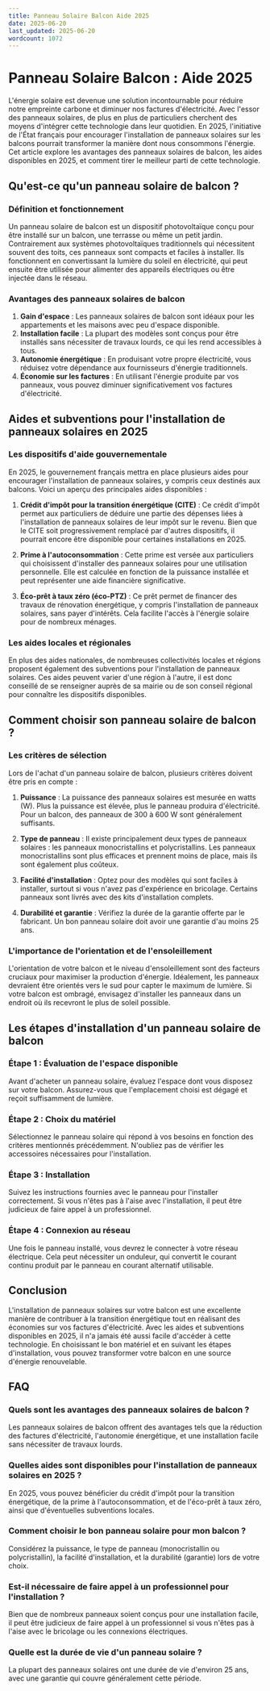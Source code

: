 ```yaml
---
title: Panneau Solaire Balcon Aide 2025
date: 2025-06-20
last_updated: 2025-06-20
wordcount: 1072
---
```


# Panneau Solaire Balcon : Aide 2025

L'énergie solaire est devenue une solution incontournable pour réduire notre empreinte carbone et diminuer nos factures d'électricité. Avec l'essor des panneaux solaires, de plus en plus de particuliers cherchent des moyens d'intégrer cette technologie dans leur quotidien. En 2025, l'initiative de l'État français pour encourager l'installation de panneaux solaires sur les balcons pourrait transformer la manière dont nous consommons l'énergie. Cet article explore les avantages des panneaux solaires de balcon, les aides disponibles en 2025, et comment tirer le meilleur parti de cette technologie.

## Qu'est-ce qu'un panneau solaire de balcon ?

### Définition et fonctionnement

Un panneau solaire de balcon est un dispositif photovoltaïque conçu pour être installé sur un balcon, une terrasse ou même un petit jardin. Contrairement aux systèmes photovoltaïques traditionnels qui nécessitent souvent des toits, ces panneaux sont compacts et faciles à installer. Ils fonctionnent en convertissant la lumière du soleil en électricité, qui peut ensuite être utilisée pour alimenter des appareils électriques ou être injectée dans le réseau.

### Avantages des panneaux solaires de balcon

1. **Gain d'espace** : Les panneaux solaires de balcon sont idéaux pour les appartements et les maisons avec peu d'espace disponible.
2. **Installation facile** : La plupart des modèles sont conçus pour être installés sans nécessiter de travaux lourds, ce qui les rend accessibles à tous.
3. **Autonomie énergétique** : En produisant votre propre électricité, vous réduisez votre dépendance aux fournisseurs d'énergie traditionnels.
4. **Économie sur les factures** : En utilisant l'énergie produite par vos panneaux, vous pouvez diminuer significativement vos factures d'électricité.

## Aides et subventions pour l'installation de panneaux solaires en 2025

### Les dispositifs d'aide gouvernementale

En 2025, le gouvernement français mettra en place plusieurs aides pour encourager l'installation de panneaux solaires, y compris ceux destinés aux balcons. Voici un aperçu des principales aides disponibles :

1. **Crédit d'impôt pour la transition énergétique (CITE)** : Ce crédit d'impôt permet aux particuliers de déduire une partie des dépenses liées à l'installation de panneaux solaires de leur impôt sur le revenu. Bien que le CITE soit progressivement remplacé par d'autres dispositifs, il pourrait encore être disponible pour certaines installations en 2025.

2. **Prime à l'autoconsommation** : Cette prime est versée aux particuliers qui choisissent d'installer des panneaux solaires pour une utilisation personnelle. Elle est calculée en fonction de la puissance installée et peut représenter une aide financière significative.

3. **Éco-prêt à taux zéro (éco-PTZ)** : Ce prêt permet de financer des travaux de rénovation énergétique, y compris l'installation de panneaux solaires, sans payer d'intérêts. Cela facilite l'accès à l'énergie solaire pour de nombreux ménages.

### Les aides locales et régionales

En plus des aides nationales, de nombreuses collectivités locales et régions proposent également des subventions pour l'installation de panneaux solaires. Ces aides peuvent varier d'une région à l'autre, il est donc conseillé de se renseigner auprès de sa mairie ou de son conseil régional pour connaître les dispositifs disponibles.

## Comment choisir son panneau solaire de balcon ?

### Les critères de sélection

Lors de l'achat d'un panneau solaire de balcon, plusieurs critères doivent être pris en compte :

1. **Puissance** : La puissance des panneaux solaires est mesurée en watts (W). Plus la puissance est élevée, plus le panneau produira d'électricité. Pour un balcon, des panneaux de 300 à 600 W sont généralement suffisants.

2. **Type de panneau** : Il existe principalement deux types de panneaux solaires : les panneaux monocristallins et polycristallins. Les panneaux monocristallins sont plus efficaces et prennent moins de place, mais ils sont également plus coûteux.

3. **Facilité d'installation** : Optez pour des modèles qui sont faciles à installer, surtout si vous n'avez pas d'expérience en bricolage. Certains panneaux sont livrés avec des kits d'installation complets.

4. **Durabilité et garantie** : Vérifiez la durée de la garantie offerte par le fabricant. Un bon panneau solaire doit avoir une garantie d'au moins 25 ans.

### L'importance de l'orientation et de l'ensoleillement

L'orientation de votre balcon et le niveau d'ensoleillement sont des facteurs cruciaux pour maximiser la production d'énergie. Idéalement, les panneaux devraient être orientés vers le sud pour capter le maximum de lumière. Si votre balcon est ombragé, envisagez d'installer les panneaux dans un endroit où ils recevront le plus de soleil possible.

## Les étapes d'installation d'un panneau solaire de balcon

### Étape 1 : Évaluation de l'espace disponible

Avant d'acheter un panneau solaire, évaluez l'espace dont vous disposez sur votre balcon. Assurez-vous que l'emplacement choisi est dégagé et reçoit suffisamment de lumière.

### Étape 2 : Choix du matériel

Sélectionnez le panneau solaire qui répond à vos besoins en fonction des critères mentionnés précédemment. N'oubliez pas de vérifier les accessoires nécessaires pour l'installation.

### Étape 3 : Installation

Suivez les instructions fournies avec le panneau pour l'installer correctement. Si vous n'êtes pas à l'aise avec l'installation, il peut être judicieux de faire appel à un professionnel.

### Étape 4 : Connexion au réseau

Une fois le panneau installé, vous devrez le connecter à votre réseau électrique. Cela peut nécessiter un onduleur, qui convertit le courant continu produit par le panneau en courant alternatif utilisable.

## Conclusion

L'installation de panneaux solaires sur votre balcon est une excellente manière de contribuer à la transition énergétique tout en réalisant des économies sur vos factures d'électricité. Avec les aides et subventions disponibles en 2025, il n'a jamais été aussi facile d'accéder à cette technologie. En choisissant le bon matériel et en suivant les étapes d'installation, vous pouvez transformer votre balcon en une source d'énergie renouvelable.

## FAQ

### Quels sont les avantages des panneaux solaires de balcon ?

Les panneaux solaires de balcon offrent des avantages tels que la réduction des factures d'électricité, l'autonomie énergétique, et une installation facile sans nécessiter de travaux lourds.

### Quelles aides sont disponibles pour l'installation de panneaux solaires en 2025 ?

En 2025, vous pouvez bénéficier du crédit d'impôt pour la transition énergétique, de la prime à l'autoconsommation, et de l'éco-prêt à taux zéro, ainsi que d'éventuelles subventions locales.

### Comment choisir le bon panneau solaire pour mon balcon ?

Considérez la puissance, le type de panneau (monocristallin ou polycristallin), la facilité d'installation, et la durabilité (garantie) lors de votre choix.

### Est-il nécessaire de faire appel à un professionnel pour l'installation ?

Bien que de nombreux panneaux soient conçus pour une installation facile, il peut être judicieux de faire appel à un professionnel si vous n'êtes pas à l'aise avec le bricolage ou les connexions électriques.

### Quelle est la durée de vie d'un panneau solaire ?

La plupart des panneaux solaires ont une durée de vie d'environ 25 ans, avec une garantie qui couvre généralement cette période.